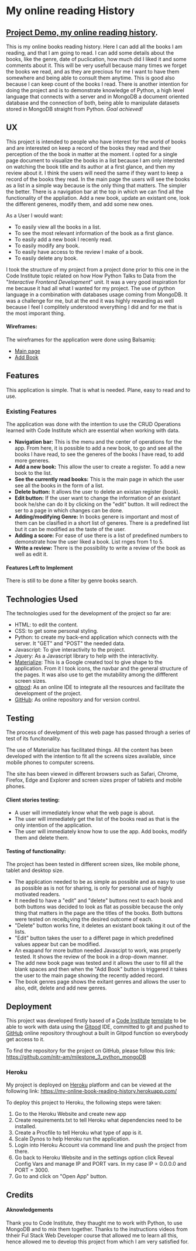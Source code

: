 # My online reading History

## [Project Demo, my online reading history](https://my-online-book-reading-history.herokuapp.com/).

This is my online books reading history. Here I can add all the books I am reading, and that I am going to read. I can add some details about the books, like the genre, date of puclication, how much did I liked it and some comments about it.
This will be very usefull because many times we forget the books we read, and as they are precious for me I want to have them somewhere and being able to consult them anytime.
This is good also because I can keep count of the books I read. 
There is another intention for doing the project and is to demonstrate knowledge of Python, a high level language that connects with a server and in MongoDB a document oriented database and the connection of both, being able to manipulate datasets stored in MongoDB straight from Python. 
*Goal achieved!* 

## UX

This project is intended to people who have interest for the world of books and are interested on keep a record of the books they read and their perception of the the book in matter at the moment. 
I opted for a single page document to visualize the books in a list because I am only intersted on watching the book title and its author at a first glance, and then my review about it. I think the users will need the same if they want to keep a record of the books they read. 
In the main page the users will see the books as a list in a simple way because is the only thing that matters. The simpler the better. 
There is a navigation bar at the top in which we can find all the functionality of the appliation. Add a new book, update an existant one, look the different generes, modify them, and add some new ones. 

As a User I would want:

- To easily view all the books in a list. 
- To see the most relevant information of the book as a first glance. 
- To easily add a new book I recenly read. 
- To easily modify any book.
- To easily have access to the review I make of a book. 
- To easily delete any book. 

I took the structure of my project from a project done prior to this one in the Code Institute topic related on how How Python Talks to Data from the "*Interactive Frontend Development*" unit. It was a very good inspiration for me because it had all what I wanted for my project. 
The use of python language in a combination with databases usage coming from MongoDB. 
It was a challenge for me, but at the end it was highly rewarding as well because I feel I complitely understood wverything I did and for me that is the most imporant thing. 

#### Wireframes:

The wireframes for the application were done using Balsamiq:

- [Main page](/wireframes/main_page.png/)
- [Add Book](/wireframes/add_book.png/)

## Features

This application is simple. That is what is needed. Plane, easy to read and to use. 

### Existing Features
The application was done with the intention to use the CRUD Operations learned with Code Institute which are essential when working with data.

* **Navigation bar:** This is the menu and the center of operations for the app. From here, it is possible to add a new book, to go and see all the books I have read, to see the generes of the books I have read, to add more generes. 
* **Add a new book:** This allow the user to create a register. To add a new book to the list. 
* **See the currently read books:** This is the main page in which the user see all the books in the form of a list. 
* **Delete button:** It allows the user to delete an existan register (book).
* **Edit button:** If the user want to change the information of an existant book he/she can do it by clicking on the "edit" button. It will redirect the ser to a page in which changes can be done. 
* **Adding/modifying Genre:** In books genere is important and most of them can be clasified in a short list of generes. There is a predefined list but it can be modified as the taste of the user. 
* **Adding a score:** For ease of use there is a list of predefined numbers to demonstrate how the user liked a book. List rnges from 1 to 5. 
* **Write a review:** There is the possibility to write a review of the book as well as edit it. 

#### Features Left to Implement

There is still to be done a filter by genre books search. 

## Technologies Used

The technologies used for the development of the project so far are: 
- HTML: to edit the content.
- CSS: to get some personal styling. 
- Python: to create my back-end application which connects with the server. It "GET" and "POST" the needed data.
- Javascript: To give interactivity to the project. 
- Jquery: As a Javascript library to help with the interactivity. 
- [Materialize](https://materializecss.com/about.html): This is a Google created tool to give shape to the application. From it I took icons, the navbar and the general structure of the pages. It was also use to get the mutability among the diffferent screen sizes. 
- [gitpod](https://www.gitpod.io/): As an online IDE to integrate all the resources and facilitate the development of the project. 
- [GitHub](https://github.com/): As online repository and for version control. 

## Testing

The process of develpment of this web page has passed through a series of test of its funcitonality. 

The use of Materialize has facilitated things. All the content has been developed with the intention to fit all the screens sizes available, since mobile phones to computer screens. 

The site has been viewed in different browsers such as Safari, Chrome, Firefox, Edge and Explorer and screen sizes proper of tablets and mobile phones. 

#### Client stories testing:

 - A user will immediately know what the web page is about.
 - The user will immediately get the list of the books read as that is the only intention of the application.
 - The user will immediately know how to use the app. Add books, modify them and delete them. 

#### Testing of functionality:

The project has been tested in different screen sizes, like mobile phone, tablet and desktop size.

- The application needed to be as simple as possible and as easy to use as possible as is not for sharing, is only for personal use of highly motivated readers. 
- It needed to have a "edit" and "delete" buttons next to each book and both buttons was decided to look as flat as possible because the only thing that matters in the page are the titles of the books. Both buttons were tested on receib¿ving the desired outcome of each.
- "Delete" button works fine, it deletes an existant book taking it out of the lists.
- "Edit" button takes the user to a differet page in which predefined values appear but can be modified. 
- An exapand for more button needed Javascipt to work, was properly tested. It shows the review of the book in a drop-down manner. 
- The add new book page was tested and it allows the user to fill all the blank spaces and then when the "Add Book" button is triggered it takes the user to the main page showing the recently added record. 
- The book genres page shows the exitant genres and allows the user to also, edit, delete and add new genres. 

## Deployment

This project was developed firstly based of a [Code Institute](https://codeinstitute.net/) [template](https://github.com/Code-Institute-Org/gitpod-full-template) to be able to work with data using the [Gitpod](https://www.gitpod.io/) IDE, committed to git and pushed to [GitHub](https://github.com/) online repository throughout a built in Gitpod function so everybody get access to it.

To find the repository for the project on GitHub, please follow this link: https://github.com/nitr-am/milestone_3_python_mongoDB

### Heroku 

My project is deployed on [Heroku](https://www.heroku.com/) platform and can be viewed at the following link: https://my-online-book-reading-history.herokuapp.com/

To deploy this project to Heroku, the following steps were taken:

1. Go to the Heroku Website and create new app
2. Create requirements.txt to tell Heroku what dependencies need to be installed.
3. Create a Procfile to tell Heroku what type of app is it.
4. Scale Dynos to help Heroku run the application.
5. Login into Heroku Account via command line and push the project from there. 
6. Go back to Heroku Website and in the settings option click Reveal Config Vars and manage IP and PORT vars. In my case IP = 0.0.0.0 and PORT = 3000. 
7. Go to and click on "Open App" button. 

## Credits

#### Aknowledgements

Thank you to Code Institute, they thaught me to work with Python, to use MongoDB and to mix them together. Thanks to the instructions videos from thheir Ful Stack Web Developer course that allowed me to learn all this, hence allowed me to develop this project from which I am very satisfied for. 
